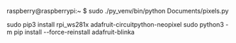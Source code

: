 raspberry@raspberrypi:~ $ sudo ./py_venv/bin/python Documents/pixels.py


sudo pip3 install rpi_ws281x adafruit-circuitpython-neopixel
sudo python3 -m pip install --force-reinstall adafruit-blinka